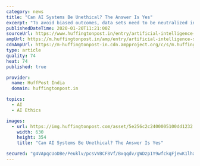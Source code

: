 ```yaml
---
category: news
title: "Can AI Systems Be Unethical? The Answer Is Yes"
excerpt: "To avoid biased outcomes, data sets need to be neutralized in a manner that these biases disappear, or are at least minimised as much as possible. Tony Fish, visiting lecturer for AI and Ethics at LSE, said, “if we teach our kids morality then why not teach the machines? However there is a problem here—we are trying to build the moral ..."
publishedDateTime: 2020-01-20T11:21:00Z
sourceUrl: https://www.huffingtonpost.in/entry/artificial-intelligence-systems-unethical-human-bias_in_5e256b92c5b673621f78de5a
ampUrl: https://m.huffingtonpost.in/amp/entry/artificial-intelligence-systems-unethical-human-bias_in_5e256b92c5b673621f78de5a/
cdnAmpUrl: https://m-huffingtonpost-in.cdn.ampproject.org/c/s/m.huffingtonpost.in/amp/entry/artificial-intelligence-systems-unethical-human-bias_in_5e256b92c5b673621f78de5a/
type: article
quality: 74
heat: 74
published: true

provider:
  name: HuffPost India
  domain: huffingtonpost.in

topics:
  - AI
  - AI Ethics

images:
  - url: https://img.huffingtonpost.com/asset/5e256c2c2400005100dd1232.jpeg?cache=Ggd6J1zlka&ops=scalefit_630_noupscale
    width: 630
    height: 354
    title: "Can AI Systems Be Unethical? The Answer Is Yes"

secured: "g4VApqcUoDBe/Peuklv/pcsVVBCF8Vf/Bxqqdv/gWDzp1Y9wfckqFjewK1lhxLGf4eMQh+ShB3EMhrpKmRkV3frVkIDQ0n/i5wA3T8Tlx2IVmwsdYNx2cGqgk755sUtys9Uh+2Dy3Z6aEtKB73MSQE4XNnPrO8iPwx9OPLco3sAmu8fOyXfuaHFI+SOsMaiJnnsEsPat9SFgWUUwPjv9czSfr7xDwsEw8SqAvModpy2Gf97pj1DVSNRFKdiYZKA35eVx/HMfvuNXzsOm70XKw4vs0C5Wc4QsAmLekVXwO67eNIZZe07Vg+lE1Kc1pFWLPL9Fp5jIx0iQKwQGZCjxXBVJ79Un9bpDWUxVHGUsHyTncvrZWtM6C/dykbOo4XDe5ukrJIRqagLNWFsHbzK1OEIXwu1nbTl84j8eiulyLihZYzt+Zj2T+BmCXIIxkcQ9S/BA6F+EE9eEV5gf7O+i8w==;GOs6qunnlFN7nGgkHTvUCQ=="
---
```


